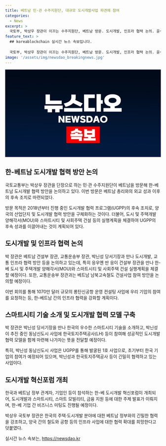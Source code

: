 ```yaml
---
title: 베트남 민·관 수주지원단, 대규모 도시개발사업 파견에 참여
categories:
  - News
excerpt: >
  국토부, 박상우 장관이 이끄는 수주지원단, 베트남 방문. 도시개발, 인프라 협력 논의. 윤석열 대통령의 베트남 방문 후속, 팜 민찡 총리 방한 와이신 프로그램 후속 조치. 건설부, 교통운송부 장관 및 박닌성 당서기장과 회의. 도시 및 주택개발 양해각서 체결, 남북고속철도 건설사업, 롱탄신공항 운영 컨설팅 사업 등 논의. 동남신도시 사업에 대한 한국 기업 참여 요청. 한-베 도시개발 혁신포럼 개최.
feature_text: >
  ## koreablockchain 실시간 뉴스 속보입니다.

  국토부, 박상우 장관이 이끄는 수주지원단, 베트남 방문. 도시개발, 인프라 협력 논의. 윤석열 대통령의 베트남 방문 후속, 팜 민찡 총리 방한 와이신 프로그램 후속 조치. 건설부, 교통운송부 장관 및 박닌성 당서기장과 회의. 도시 및 주택개발 양해각서 체결, 남북고속철도 건설사업, 롱탄신공항 운영 컨설팅 사업 등 논의. 동남신도시 사업에 대한 한국 기업 참여 요청. 한-베 도시개발 혁신포럼 개최.
image: '/assets/img/newsdao_breakingnews.jpg'
---
```


<p><img src="/assets/img/newsdao_breakingnews.jpg" alt="koreablockchain 속보" /></p>

<h2 data-ke-size="size26">한-베트남 도시개발 협력 방안 논의</h2>

<p>국토교통부는 박상우 장관을 단장으로 하는 민·관 수주지원단이 베트남을 방문해 한-베트남 도시개발 협력 방안을 논의하고 있다. 이번 방문은 베트남 총리와의 외교 성과 이후의 후속 조치로 마련되었다.</p>

<p data-ke-size="size16">방문 목적은 2018년부터 진행 중인 도시개발 협력 프로그램(UGPP)의 후속 조치로, 양국의 산업단지 및 도시개발 협력 방안을 구체화하는 것이다. 더불어, 도시 및 주택개발 양해각서(MOU)와 스마트시티 및 사회주택 건설 등의 실행계획을 체결하여 UGPP의 후속 성과를 이끌어내는 것이 계획되어 있다.</p>

<h2 data-ke-size="size26">도시개발 및 인프라 협력 논의</h2>

<p>박 장관은 베트남 건설부 장관, 교통운송부 장관, 박닌성 당서기장과 만나 도시개발, 교통 인프라 협력 방안 등을 논의하고 있는데, 특히 응우옌 딴 응이 건설부 장관을 만나 한-베 도시 및 주택개발 양해각서(MOU)와 스마트시티 및 사회주택 건설 실행계획을 체결할 예정이다. 또한, 교통운송부 장관과는 베트남 남북고속철도 건설사업 참여 방안을 논의할 예정이다.</p>

<p data-ke-size="size16">이번 회의를 통해 1070만 달러 규모의 롱탄신공항 운영 컨설팅 사업에 우리 기업의 참여를 요청하는 등, 한-베트남 간의 인프라 협력을 강화할 계획이다.</p>

<h2 data-ke-size="size26">스마트시티 기술 소개 및 도시개발 협력 모델 구축</h2>

<p>박 장관은 박닌성 당서기장을 만나 한국의 우수한 스마트시티 기술을 소개하고, 박닌성이 추진 중인 동남신도시 사업에 한국토지주택공사(LH) 등이 참여해 성공적인 도시개발 협력 모델을 함께 마련해 나가자는 뜻을 전달할 예정이다.</p>

<p data-ke-size="size16">특히, 박닌성 동남신도시 사업은 UGPP를 통해 발굴된 1호 사업으로, 초기부터 한국 기업의 참여가 예정되어 있으며, 박닌성과 한국토지주택공사 등이 긴밀히 협력하고 있는 사업이다.</p>

<h2 data-ke-size="size26">도시개발 혁신포럼 개최</h2>

<p>한국과 베트남 정부 관계자, 기업인 등이 참석하는 한-베 도시개발 혁신포럼이 개최되어, 도시개발과 스마트시티, 스마트 모빌리티, 금융 지원 등에 대한 주제 발표가 이뤄지며, 한-베 기업 간 비즈니스 미팅도 진행될 예정이다.</p>

<p data-ke-size="size16">박상우 국토부 장관은 한국의 주택·도시개발 분야에 대한 베트남 정부와의 긴밀한 협력을 강조하고, 양국 간의 철도와 공항 등의 인프라 사업에 대한 협력 확대를 희망한다고 덧붙였다.</p>
실시간 뉴스 속보는, <a href="https://newsdao.kr" rel="dofollow">https://newsdao.kr</a>


